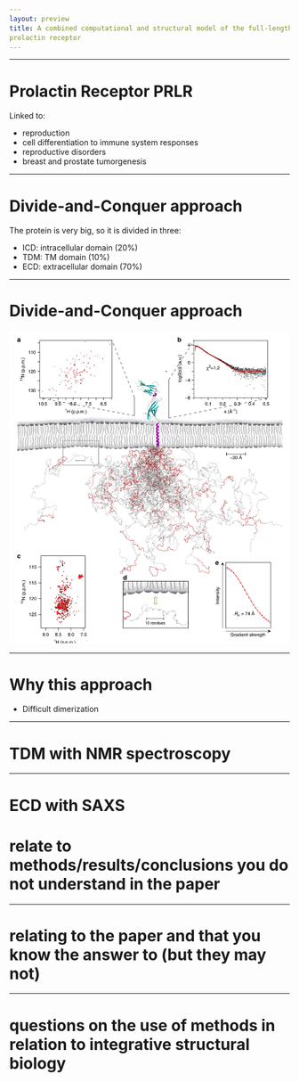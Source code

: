 ```yaml
---
layout: preview
title: A combined computational and structural model of the full-length human
prolactin receptor
---
```


---

# Prolactin Receptor PRLR

Linked to:
- reproduction
- cell differentiation to immune system responses
- reproductive disorders
- breast and prostate tumorgenesis

---

# Divide-and-Conquer approach

The protein is very big, so it is divided in three:
- ICD: intracellular domain (20%)
- TDM: TM domain (10%)
- ECD: extracellular domain (70%)

---

# Divide-and-Conquer approach

![protein](assets/img/fl-prlr.jpeg)

---

# Why this approach

- Difficult dimerization

---

# TDM with NMR spectroscopy

---

# ECD with SAXS

# relate to methods/results/conclusions you do not understand in the paper

---

# relating to the paper and that you know the answer to (but they may not)

---

# questions on the use of methods in relation to integrative structural biology
